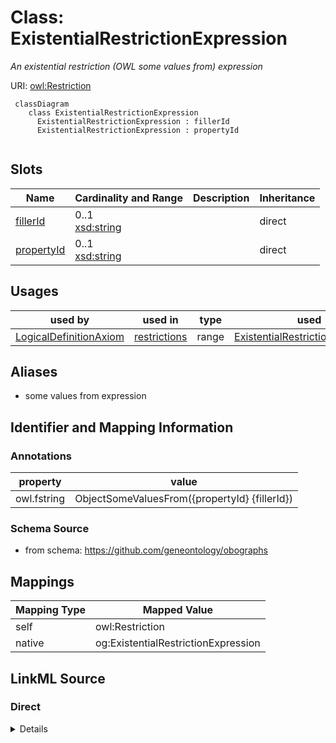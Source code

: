 # Class: ExistentialRestrictionExpression
_An existential restriction (OWL some values from) expression_




URI: [owl:Restriction](http://www.w3.org/2002/07/owl#Restriction)


```{mermaid}
 classDiagram
    class ExistentialRestrictionExpression
      ExistentialRestrictionExpression : fillerId
      ExistentialRestrictionExpression : propertyId
      
```



<!-- no inheritance hierarchy -->


## Slots

| Name | Cardinality and Range | Description | Inheritance |
| ---  | --- | --- | --- |
| [fillerId](fillerId.md) | 0..1 <br/> [xsd:string](http://www.w3.org/2001/XMLSchema#string) |  | direct |
| [propertyId](propertyId.md) | 0..1 <br/> [xsd:string](http://www.w3.org/2001/XMLSchema#string) |  | direct |





## Usages

| used by | used in | type | used |
| ---  | --- | --- | --- |
| [LogicalDefinitionAxiom](LogicalDefinitionAxiom.md) | [restrictions](restrictions.md) | range | [ExistentialRestrictionExpression](ExistentialRestrictionExpression.md) |




## Aliases


* some values from expression



## Identifier and Mapping Information





### Annotations

| property | value |
| --- | --- |
| owl.fstring | ObjectSomeValuesFrom({propertyId} {fillerId}) |



### Schema Source


* from schema: https://github.com/geneontology/obographs





## Mappings

| Mapping Type | Mapped Value |
| ---  | ---  |
| self | owl:Restriction |
| native | og:ExistentialRestrictionExpression |


## LinkML Source

<!-- TODO: investigate https://stackoverflow.com/questions/37606292/how-to-create-tabbed-code-blocks-in-mkdocs-or-sphinx -->

### Direct

<details>
```yaml
name: ExistentialRestrictionExpression
annotations:
  owl.fstring:
    tag: owl.fstring
    value: ObjectSomeValuesFrom({propertyId} {fillerId})
description: An existential restriction (OWL some values from) expression
from_schema: https://github.com/geneontology/obographs
aliases:
- some values from expression
rank: 1000
slots:
- fillerId
- propertyId
class_uri: owl:Restriction

```
</details>

### Induced

<details>
```yaml
name: ExistentialRestrictionExpression
annotations:
  owl.fstring:
    tag: owl.fstring
    value: ObjectSomeValuesFrom({propertyId} {fillerId})
description: An existential restriction (OWL some values from) expression
from_schema: https://github.com/geneontology/obographs
aliases:
- some values from expression
rank: 1000
attributes:
  fillerId:
    name: fillerId
    from_schema: https://github.com/geneontology/obographs
    rank: 1000
    alias: fillerId
    owner: ExistentialRestrictionExpression
    domain_of:
    - ExistentialRestrictionExpression
    range: string
  propertyId:
    name: propertyId
    from_schema: https://github.com/geneontology/obographs
    rank: 1000
    alias: propertyId
    owner: ExistentialRestrictionExpression
    domain_of:
    - ExistentialRestrictionExpression
    range: string
class_uri: owl:Restriction

```
</details>